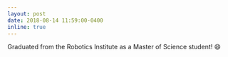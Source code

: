 ```yaml
---
layout: post
date: 2018-08-14 11:59:00-0400
inline: true
---
```


Graduated from the Robotics Institute as a Master of Science student! :smile:
